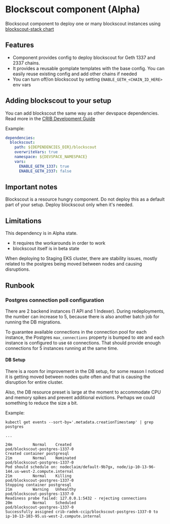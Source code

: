 # Blockscout component (Alpha)
Blockscout component to deploy one or many blockscout instances using [blockscout-stack chart](https://github.com/blockscout/helm-charts/tree/main/charts/blockscout-stack)

## Features
* Component provides config to deploy blockscout for Geth 1337 and 2337 chains.
* It provides a reusable gomplate templates with the base config. You can easily reuse existing config and add other chains if needed
* You can turn off/on blockscout by setting `ENABLE_GETH_<CHAIN_ID_HERE>` env vars

## Adding blockscout to your setup
You can add blockscout the same way as other devspace dependencies. Read more in the [CRIB Development Guide](../../docs/development/README.md)

Example:
```yaml
dependencies:
  blockscout:
    path: ${DEPENDENCIES_DIR}/blockscout
    overwriteVars: true
    namespace: ${DEVSPACE_NAMESPACE}
    vars:
      ENABLE_GETH_1337: true
      ENABLE_GETH_2337: false
```


## Important notes
Blockscout is a resource hungry component. Do not deploy this as a default part of your setup. Deploy blockscout only when it's needed.

## Limitations
This dependency is in Alpha state.
* It requires the workarounds in order to work
* blockscout itself is in beta state

When deploying to Staging EKS cluster, there are stability issues, mostly related to the postgres being moved between nodes and causing disruptions.

## Runbook
### Postgres connection poll configuration
There are 2 backend instances (1 API  and 1 Indexer). During redeployments, the number can increase to 5, because there is also another batch job for running the DB migrations.

To guarantee available connections in the connection pool for each instance, the Postgres `max_connections` property is bumped to `400` and each instance is configured to use `60` connections. That should provide enough connections for 5 instances running at the same time.

#### DB Setup
There is a room for improvement in the DB setup, for some reason I noticed it is getting moved between nodes quite often and that is causing the disruption for entire cluster.

Also, the DB resource preset is large at the moment to accommodate CPU and memory spikes and prevent additional evictions.
Perhaps we could something to reduce the size a bit.

Example:
```
kubectl get events --sort-by='.metadata.creationTimestamp' | grep postgres

...

24m         Normal    Created                           pod/blockscout-postgres-1337-0                                              Created container postgresql
21m         Normal    Nominated                         pod/blockscout-postgres-1337-0                                              Pod should schedule on: nodeclaim/default-9b7gx, node/ip-10-13-96-144.us-west-2.compute.internal
21m         Normal    Killing                           pod/blockscout-postgres-1337-0                                              Stopping container postgresql
21m         Warning   Unhealthy                         pod/blockscout-postgres-1337-0                                              Readiness probe failed: 127.0.0.1:5432 - rejecting connections
20m         Normal    Scheduled                         pod/blockscout-postgres-1337-0                                              Successfully assigned crib-radek-ccip/blockscout-postgres-1337-0 to ip-10-13-103-95.us-west-2.compute.internal
```
